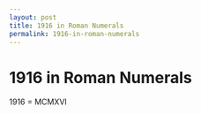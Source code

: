 ```yaml
---
layout: post
title: 1916 in Roman Numerals
permalink: 1916-in-roman-numerals
---
```


# 1916 in Roman Numerals

1916 = MCMXVI
